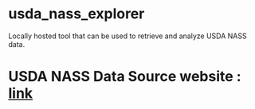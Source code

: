 # usda_nass_explorer
Locally hosted tool that can be used to retrieve and analyze USDA NASS data.

# USDA NASS Data Source website : [link](https://www.nass.usda.gov/datasets/)
